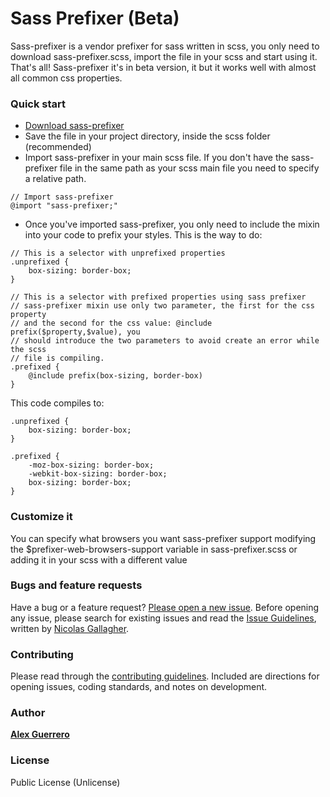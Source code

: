 # Sass Prefixer (Beta)

Sass-prefixer is a vendor prefixer for sass written in scss, you only need to download sass-prefixer.scss, import the file in your scss and start using it. That's all! Sass-prefixer it's in beta version, it  but it works well with almost all common css properties.


### Quick start

* [Download sass-prefixer](https://raw.github.com/aloge/sass-prefixer)
* Save the file in your project directory, inside the scss folder (recommended)
* Import sass-prefixer in your main scss file. If you don't have the sass-prefixer file in the same path as your scss main file you need to specify a relative path.

```
// Import sass-prefixer
@import "sass-prefixer;"
```
* Once you've imported sass-prefixer, you only need to include the mixin into your code to prefix your styles. This is the way to do:

```
// This is a selector with unprefixed properties
.unprefixed {
	box-sizing: border-box;
}

// This is a selector with prefixed properties using sass prefixer
// sass-prefixer mixin use only two parameter, the first for the css property
// and the second for the css value: @include prefix($property,$value), you
// should introduce the two parameters to avoid create an error while the scss
// file is compiling.
.prefixed {
	@include prefix(box-sizing, border-box)
}

```
This code compiles to:
```
.unprefixed {
	box-sizing: border-box;
}

.prefixed {
	-moz-box-sizing: border-box;
	-webkit-box-sizing: border-box;
	box-sizing: border-box;
}
```

### Customize it

You can specify what browsers you want sass-prefixer support modifying the $prefixer-web-browsers-support variable in sass-prefixer.scss or adding it in your scss with a different value


### Bugs and feature requests

Have a bug or a feature request? [Please open a new issue](https://github.com/aloge/sass-prefixer/issues). Before opening any issue, please search for existing issues and read the [Issue Guidelines](https://github.com/aloge/CONTRIBUTING.md#using-the-issue-tracker), written by [Nicolas Gallagher](https://github.com/necolas/).


### Contributing

Please read through the [contributing guidelines](https://github.com/aloge/CONTRIBUTING.md). Included are directions for opening issues, coding standards, and notes on development.


### Author

**[Alex Guerrero](https://github.com/Aloge)**


### License

Public License (Unlicense)
